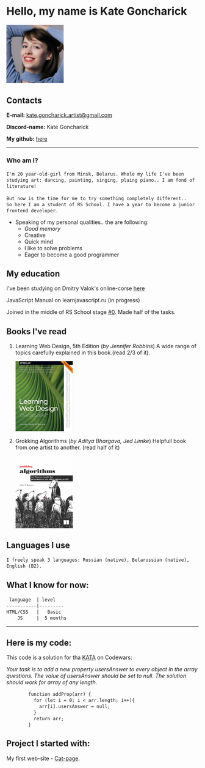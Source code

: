 
# Hello, my name is Kate Goncharick
  <img src="img/avatar.jpg" alt="me" width="150">


## Contacts
  **E-mail:** kate.goncharick.artist@gmail.com

  **Discord-name:** Kate Goncharick

 **My github:** [here](https://github.com/KateGoncharik)

************                        
### Who am I?
    I'm 20 year-old-girl from Minsk, Belarus. Whole my life I've been studying art: dancing, painting, singing, plaing piano.. I am fond of literature! 
 
    But now is the time for me to try something completely different.. 
    So here I am a student of RS School. I have a year to become a junior frontend developer.

*  Speaking of my personal qualities.. the are following:
    * *Good memory*
    * Creative 
    * Quick mind
    * I like to solve  problems
    * Eager to become a good programmer    
    
 ## My education  
  I've been studying on Dmitry Valok's online-corse [here](https://brainscloud.ru/landing/html-css)

  JavaScript Manual on learnjavascript.ru (in progress)
    
  Joined in the middle of RS School stage [#0](https://rs.school/js-stage0/). Made half of the tasks.

## Books I've read
 1. Learning Web Design, 5th Edition (_by Jennifer Robbins_)
  A wide range of topics carefully explained in this book.(read 2/3 of it).

    [<img src="img/learning-web-design.jfif" alt="algorithms" width="150">](https://www.oreilly.com/library/view/learning-web-design/9781491960196/)

 2. Grokking Algorithms (_by Aditya Bhargava, Jed Limke_)
 Helpfull book from one artist to another. (read half of it) 
 
      [<img src="img/algorithms.jfif" alt="algorithms" width="150">](https://www.oreilly.com/library/view/grokking-algorithms/9781617292231/)

 ## Languages I use
    I freely speak 3 languages: Russian (native), Belarussian (native), English (B2).

##  What I know for now:

     language  | level 
    -----------|---------
    HTML/CSS   |   Basic
        JS     |  5 months 
        
************
## Here is my code:
This code is a solution for tha [KATA](https://www.codewars.com/kata/54e8c3e89e2ae6f4900005a1/javascript) on Codewars: 

_Your task is to add a new property usersAnswer to every object in the array questions. The value of usersAnswer should be set to null. The solution should work for array of any length._
```
        function addProp(arr) {
          for (let i = 0; i < arr.length; i++){
            arr[i].usersAnswer = null;
          }
          return arr;
        }
```
## Project I started with:

My first web-site - [Cat-page](https://kategoncharik.github.io/cat-page/).

